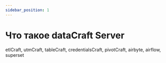 ```yaml
---
sidebar_position: 1
---
```


# Что такое dataCraft Server
etlCraft, utmCraft, tableCraft, credentialsCraft, pivotCraft, airbyte, airflow, superset